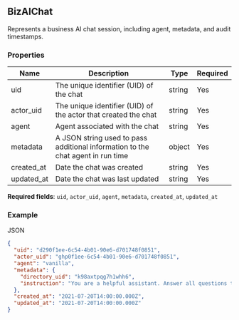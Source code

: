 ## BizAIChat

Represents a business AI chat session, including agent, metadata, and audit timestamps.

### Properties

| Name | Description | Type | Required |
| --- | --- | --- | --- |
| uid | The unique identifier (UID) of the chat | string | Yes |
| actor_uid | The unique identifier (UID) of the actor that created the chat | string | Yes |
| agent | Agent associated with the chat | string | Yes |
| metadata | A JSON string used to pass additional information to the chat agent in run time | object | Yes |
| created_at | Date the chat was created | string | Yes |
| updated_at | Date the chat was last updated | string | Yes |

**Required fields**: `uid`, `actor_uid`, `agent`, `metadata`, `created_at`, `updated_at`

### Example

JSON

```json
{
  "uid": "d290f1ee-6c54-4b01-90e6-d701748f0851",
  "actor_uid": "ghp0f1ee-6c54-4b01-90e6-d701748f0851",
  "agent": "vanilla",
  "metadata": {
    "directory_uid": "k98axtpqg7h1whh6",
    "instruction": "You are a helpful assistant. Answer all questions to the best of your ability."
  },
  "created_at": "2021-07-20T14:00:00.000Z",
  "updated_at": "2021-07-20T14:00:00.000Z"
}
```